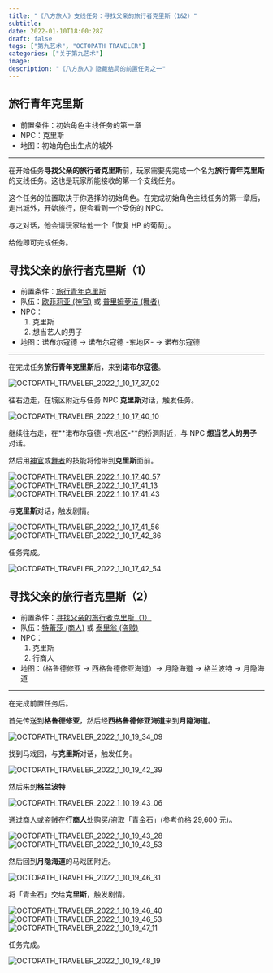 ```yaml
---
title: "《八方旅人》支线任务：寻找父亲的旅行者克里斯（1&2）"
subtitle: 
date: 2022-01-10T18:00:28Z
draft: false
tags: ["第九艺术", "OCTOPATH TRAVELER"]
categories: ["关于第九艺术"]
image: 
description: "《八方旅人》隐藏结局的前置任务之一"
---
```


<!-- 
![](https://mogeko.github.io/blog-images/r/090/)
{{< spoiler >}}{{< /spoiler >}}
&emsp;&emsp;
 -->

## 旅行青年克里斯

- 前置条件：初始角色主线任务的第一章
- NPC：克里斯
- 地图：初始角色出生点的城外

---

在开始任务**寻找父亲的旅行者克里斯**前，玩家需要先完成一个名为**旅行青年克里斯**的支线任务。这也是玩家所能接收的第一个支线任务。

这个任务的位置取决于你选择的初始角色。在完成初始角色主线任务的第一章后，走出城外，开始旅行，便会看到一个受伤的 NPC。

与之对话，他会请玩家给他一个「恢复 HP 的葡萄」。

给他即可完成任务。

## 寻找父亲的旅行者克里斯（1）

- 前置条件：[旅行青年克里斯](#旅行青年克里斯)
- 队伍：[欧菲莉亚 (神官)](神官) 或 [普里姆萝洁 (舞者)](舞者)
- NPC：
  1. 克里斯
  2. 想当艺人的男子
- 地图：诺布尔寇德 -> 诺布尔寇德 -东地区- -> 诺布尔寇德

---

在完成任务**旅行青年克里斯**后，来到**诺布尔寇德**。

![OCTOPATH_TRAVELER_2022_1_10_17_37_02](https://mogeko.github.io/blog-images/r/090/OCTOPATH_TRAVELER_2022_1_10_17_37_02.png)

往右边走，在城区附近与任务 NPC **克里斯**对话，触发任务。

![OCTOPATH_TRAVELER_2022_1_10_17_40_10](https://mogeko.github.io/blog-images/r/090/OCTOPATH_TRAVELER_2022_1_10_17_40_10.png)

继续往右走，在**诺布尔寇德 -东地区-**的桥洞附近，与 NPC **想当艺人的男子** 对话。

然后用[神官]或[舞者]的技能将他带到**克里斯**面前。

![OCTOPATH_TRAVELER_2022_1_10_17_40_57](https://mogeko.github.io/blog-images/r/090/OCTOPATH_TRAVELER_2022_1_10_17_40_57.png)
![OCTOPATH_TRAVELER_2022_1_10_17_41_13](https://mogeko.github.io/blog-images/r/090/OCTOPATH_TRAVELER_2022_1_10_17_41_13.png)
![OCTOPATH_TRAVELER_2022_1_10_17_41_43](https://mogeko.github.io/blog-images/r/090/OCTOPATH_TRAVELER_2022_1_10_17_41_43.png)

与**克里斯**对话，触发剧情。

![OCTOPATH_TRAVELER_2022_1_10_17_41_56](https://mogeko.github.io/blog-images/r/090/OCTOPATH_TRAVELER_2022_1_10_17_41_56.png)
![OCTOPATH_TRAVELER_2022_1_10_17_42_36](https://mogeko.github.io/blog-images/r/090/OCTOPATH_TRAVELER_2022_1_10_17_42_36.png)

任务完成。

![OCTOPATH_TRAVELER_2022_1_10_17_42_54](https://mogeko.github.io/blog-images/r/090/OCTOPATH_TRAVELER_2022_1_10_17_42_54.png)

## 寻找父亲的旅行者克里斯（2）

- 前置条件：[寻找父亲的旅行者克里斯（1）](#寻找父亲的旅行者克里斯1)
- 队伍：[特蕾莎 (商人)][商人] 或 [泰里翁 (盗贼)][盗贼]
- NPC：
  1. 克里斯
  2. 行商人
- 地图：（格鲁德修亚 -> 西格鲁德修亚海道）-> 月隐海道 -> 格兰波特 -> 月隐海道

---

在完成前置任务后。

首先传送到**格鲁德修亚**，然后经**西格鲁德修亚海道**来到**月隐海道**。

![OCTOPATH_TRAVELER_2022_1_10_19_34_09](https://mogeko.github.io/blog-images/r/090/OCTOPATH_TRAVELER_2022_1_10_19_34_09.png)

找到马戏团，与**克里斯**对话，触发任务。

![OCTOPATH_TRAVELER_2022_1_10_19_42_39](https://mogeko.github.io/blog-images/r/090/OCTOPATH_TRAVELER_2022_1_10_19_42_39.png)

然后来到**格兰波特**

![OCTOPATH_TRAVELER_2022_1_10_19_43_06](https://mogeko.github.io/blog-images/r/090/OCTOPATH_TRAVELER_2022_1_10_19_43_06.png)

通过[商人]或[盗贼]在**行商人**处购买/盗取「青金石」(参考价格 29,600 元)。

![OCTOPATH_TRAVELER_2022_1_10_19_43_28](https://mogeko.github.io/blog-images/r/090/OCTOPATH_TRAVELER_2022_1_10_19_43_28.png)
![OCTOPATH_TRAVELER_2022_1_10_19_43_53](https://mogeko.github.io/blog-images/r/090/OCTOPATH_TRAVELER_2022_1_10_19_43_53.png)

然后回到**月隐海道**的马戏团附近。

![OCTOPATH_TRAVELER_2022_1_10_19_46_31](https://mogeko.github.io/blog-images/r/090/OCTOPATH_TRAVELER_2022_1_10_19_46_31.png)

将「青金石」交给**克里斯**，触发剧情。

![OCTOPATH_TRAVELER_2022_1_10_19_46_40](https://mogeko.github.io/blog-images/r/090/OCTOPATH_TRAVELER_2022_1_10_19_46_40.png)
![OCTOPATH_TRAVELER_2022_1_10_19_46_53](https://mogeko.github.io/blog-images/r/090/OCTOPATH_TRAVELER_2022_1_10_19_46_53.png)
![OCTOPATH_TRAVELER_2022_1_10_19_47_11](https://mogeko.github.io/blog-images/r/090/OCTOPATH_TRAVELER_2022_1_10_19_47_11.png)

任务完成。

![OCTOPATH_TRAVELER_2022_1_10_19_48_19](https://mogeko.github.io/blog-images/r/090/OCTOPATH_TRAVELER_2022_1_10_19_48_19.png)

<!-- Staff -->

<!-- 
神官 欧菲莉亚
学者 赛拉斯
商人 特蕾莎
剑士 欧尔贝克
舞者 普里姆萝洁
药师 亚芬
盗贼 泰里翁
猎人 海茵特
 -->

[神官]: https://octopath.huijiwiki.com/wiki/欧菲莉亚
[学者]: https://octopath.huijiwiki.com/wiki/塞拉斯
[商人]: https://octopath.huijiwiki.com/wiki/泰瑞莎
[剑士]: https://octopath.huijiwiki.com/wiki/奥伯里克
[舞者]: https://octopath.huijiwiki.com/wiki/普蕾米罗斯
[药师]: https://octopath.huijiwiki.com/wiki/阿尔芬
[盗贼]: https://octopath.huijiwiki.com/wiki/提利昂
[猎人]: https://octopath.huijiwiki.com/wiki/海茵特
